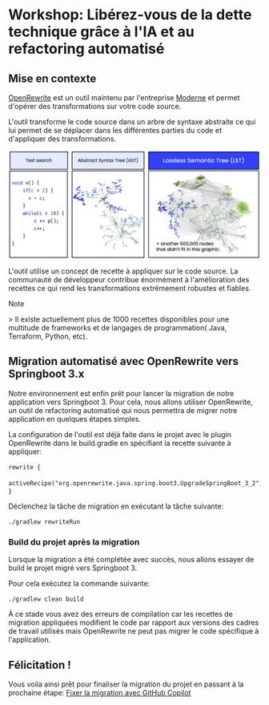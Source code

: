 # Workshop: Libérez-vous de la dette technique grâce à l'IA et au refactoring automatisé

## Mise en contexte
[OpenRewrite](https://github.com/openrewrite) est un outil maintenu par l'entreprise [Moderne](https://www.moderne.io/) et permet d'opérer des transformations sur votre code source. 

L'outil transforme le code source dans un arbre de syntaxe abstraite ce qui lui permet de se déplacer dans les différentes parties du code et d'appliquer des transformations.

![lst](image.png)

L'outil utilise un concept de recette à appliquer sur le code source. La communauté de développeur contribue énormément à l'amélioration des recettes ce qui rend les transformations extrêmement robustes et fiables. 

> [!NOTE]
­> Il existe actuellement plus de 1000 recettes disponibles 
  pour une multitude de frameworks et de langages de  programmation( Java, Terraform, Python, etc).


## Migration automatisé avec OpenRewrite vers Springboot 3.x

Notre environnement est enfin prêt pour lancer la migration de notre application vers Springboot 3. Pour cela, nous allons utiliser OpenRewrite, un outil de refactoring automatisé qui nous permettra de migrer notre application en quelques étapes simples.

La configuration de l'outil est déjà faite dans le projet avec le plugin OpenRewrite dans le build.gradle en spécifiant la recette suivante à appliquer: 

```
rewrite {
  activeRecipe("org.openrewrite.java.spring.boot3.UpgradeSpringBoot_3_2")
}
```

Déclenchez la tâche de migration en exécutant la tâche suivante: 

```
./gradlew rewriteRun
```

### Build du projet après la migration

Lorsque la migration a été complétée avec succès, nous allons essayer de build le projet migré vers Springboot 3.

Pour cela exécutez la commande suivante:

```
./gradlew clean build
```

À ce stade vous avez des erreurs de compilation car les recettes de migration appliquées modifient le code par rapport aux versions des cadres de travail utilisés mais OpenRewrite ne peut pas migrer le code spécifique à l'application.

## Félicitation !

Vous voila ainsi prêt pour finaliser la migration du projet en passant à la prochaine étape: [Fixer la migration avec GitHub Copilot](MIGRATION_COPILOT.md)
